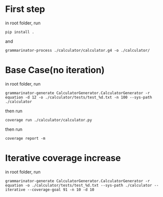 # First step

in root folder, run

`pip install .`

and

`grammarinator-process ./calculator/calculator.g4 -o ./calculator/`

# Base Case(no iteration)

in root folder, run

`grammarinator-generate CalculatorGenerator.CalculatorGenerator -r equation -d 12 -o ./calculator/tests/test_%d.txt -n 100 --sys-path ./calculator`

then run

`coverage run ./calculator/calculator.py`

then run

`coverage report -m`

# Iterative coverage increase

in root folder, run

`grammarinator-generate CalculatorGenerator.CalculatorGenerator -r equation -o ./calculator/tests/test_%d.txt --sys-path ./calculator --iterative --coverage-goal 91 -n 10 -d 10`
